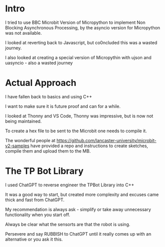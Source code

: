 # Intro

I tried to use BBC Microbit Version of Micropython to implement Non Blocking Asynchronous Processing, by the asyncio version for Micropython was not available.

I looked at reverting back to Javascript, but co0ncluded this was a wasted journey.

I also looked at creating a special version of Micropythin with ujson and uasyncio - also a wasted journey

# Actual Approach

I have fallen back to basics and using C++

I want to make sure it is future proof and can for a while.

I looked at Thonny and VS Code, Thonny was impressive, but is now not being maintained.

To create a hex file to be sent to the Microbit one needs to compile it.

The wonderful people at https://github.com/lancaster-university/microbit-v2-samples have provided a repo and instructions to create sketches, compile them and upload them to the MB.

# The TP Bot Library

I used ChatGPT to reverse engineer the TPBot Library into C++

It was a good way to start, but created more complexity and excuses came thick and fast from ChatGPT.

My recommendation is always ask - simplify or take away unnecessary functionality when you start off.

Always be clear what the sensorts are that the robot is using.

Persevere and say RUBBISH to ChatGPT until it really comes up with an alternative or you ask it this.



